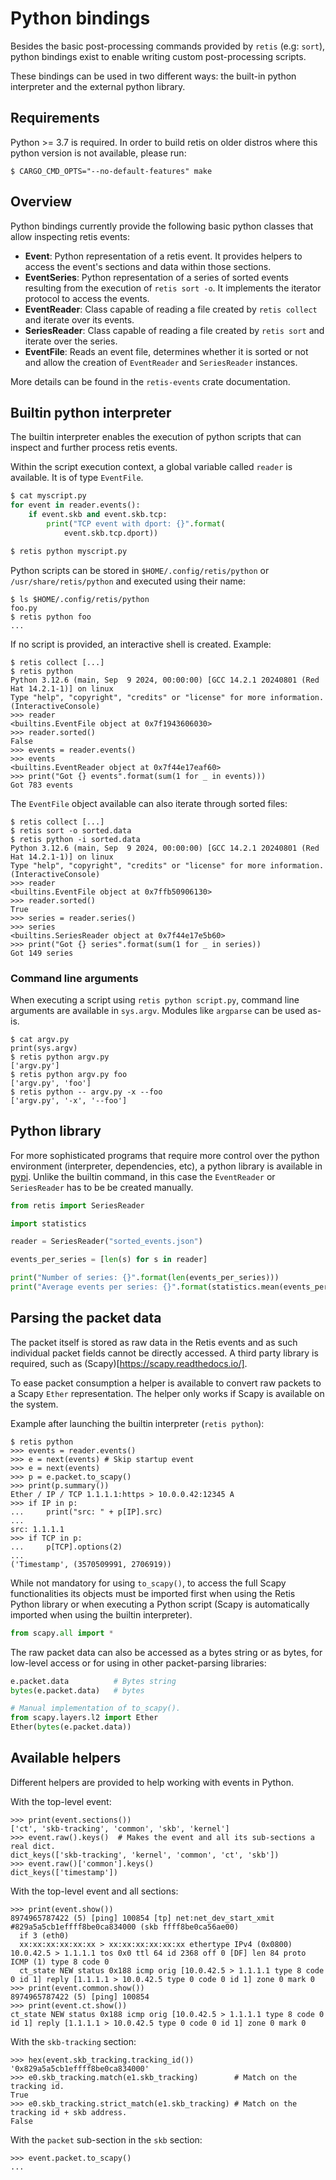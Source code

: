 # Python bindings

Besides the basic post-processing commands provided by `retis` (e.g: `sort`),
python bindings exist to enable writing custom post-processing scripts.

These bindings can be used in two different ways: the built-in python
interpreter and the external python library.

## Requirements

Python >= 3.7 is required. In order to build retis on older distros where
this python version is not available, please run:

```
$ CARGO_CMD_OPTS="--no-default-features" make
```

## Overview

Python bindings currently provide the following basic python classes that
allow inspecting retis events:

- **Event**: Python representation of a retis event. It provides helpers to
access the event's sections and data within those sections.
- **EventSeries**: Python representation of a series of sorted events resulting
from the execution of `retis sort -o`. It implements the iterator protocol to
access the events.
- **EventReader**: Class capable of reading a file created by `retis collect`
and iterate over its events.
- **SeriesReader**: Class capable of reading a file created by `retis sort`
and iterate over the series.
- **EventFile**: Reads an event file, determines whether it is sorted or not
and allow the creation of `EventReader` and `SeriesReader` instances.

More details can be found in the `retis-events` crate documentation.

## Builtin python interpreter

The builtin interpreter enables the execution of python scripts that can inspect
and further process retis events.

Within the script execution context, a global variable called `reader` is
available. It is of type `EventFile`.


```python
$ cat myscript.py
for event in reader.events():
    if event.skb and event.skb.tcp:
        print("TCP event with dport: {}".format(
            event.skb.tcp.dport))

$ retis python myscript.py
```

Python scripts can be stored in `$HOME/.config/retis/python` or
`/usr/share/retis/python` and executed using their name:

```text
$ ls $HOME/.config/retis/python
foo.py
$ retis python foo
...
```

If no script is provided, an interactive shell is created. Example:

```text
$ retis collect [...]
$ retis python
Python 3.12.6 (main, Sep  9 2024, 00:00:00) [GCC 14.2.1 20240801 (Red Hat 14.2.1-1)] on linux
Type "help", "copyright", "credits" or "license" for more information.
(InteractiveConsole)
>>> reader
<builtins.EventFile object at 0x7f1943606030>
>>> reader.sorted()
False
>>> events = reader.events()
>>> events
<builtins.EventReader object at 0x7f44e17eaf60>
>>> print("Got {} events".format(sum(1 for _ in events)))
Got 783 events
```

The `EventFile` object available can also iterate through sorted files:

```text
$ retis collect [...]
$ retis sort -o sorted.data
$ retis python -i sorted.data
Python 3.12.6 (main, Sep  9 2024, 00:00:00) [GCC 14.2.1 20240801 (Red Hat 14.2.1-1)] on linux
Type "help", "copyright", "credits" or "license" for more information.
(InteractiveConsole)
>>> reader
<builtins.EventFile object at 0x7ffb50906130>
>>> reader.sorted()
True
>>> series = reader.series()
>>> series
<builtins.SeriesReader object at 0x7f44e17e5b60>
>>> print("Got {} series".format(sum(1 for _ in series))
Got 149 series
```

### Command line arguments

When executing a script using `retis python script.py`, command line arguments
are available in `sys.argv`. Modules like `argparse` can be used as-is.

```text
$ cat argv.py
print(sys.argv)
$ retis python argv.py
['argv.py']
$ retis python argv.py foo
['argv.py', 'foo']
$ retis python -- argv.py -x --foo
['argv.py', '-x', '--foo']
```

## Python library

For more sophisticated programs that require more control over the python
environment (interpreter, dependencies, etc), a python library is available in
[pypi](https://pypi.org/project/retis). Unlike the builtin command, in this case
the `EventReader` or `SeriesReader` has to be be created manually.

```python
from retis import SeriesReader

import statistics

reader = SeriesReader("sorted_events.json")

events_per_series = [len(s) for s in reader]

print("Number of series: {}".format(len(events_per_series)))
print("Average events per series: {}".format(statistics.mean(events_per_series)))
```

## Parsing the packet data

The packet itself is stored as raw data in the Retis events and as such
individual packet fields cannot be directly accessed. A third party library is
required, such as (Scapy)[https://scapy.readthedocs.io/].

To ease packet consumption a helper is available to convert raw packets to a
Scapy `Ether` representation. The helper only works if Scapy is available on the
system.

Example after launching the builtin interpreter (`retis python`):

```text
$ retis python
>>> events = reader.events()
>>> e = next(events) # Skip startup event
>>> e = next(events)
>>> p = e.packet.to_scapy()
>>> print(p.summary())
Ether / IP / TCP 1.1.1.1:https > 10.0.0.42:12345 A
>>> if IP in p:
...     print("src: " + p[IP].src)
...
src: 1.1.1.1
>>> if TCP in p:
...     p[TCP].options(2)
...
('Timestamp', (3570509991, 2706919))
```

While not mandatory for using `to_scapy()`, to access the full Scapy
functionalities its objects must be imported first when using the Retis Python
library or when executing a Python script (Scapy is automatically imported when
using the builtin interpreter).

```python
from scapy.all import *
```

The raw packet data can also be accessed as a bytes string or as bytes, for
low-level access or for using in other packet-parsing libraries:

```python
e.packet.data          # Bytes string
bytes(e.packet.data)   # bytes

# Manual implementation of to_scapy().
from scapy.layers.l2 import Ether
Ether(bytes(e.packet.data))
```

## Available helpers

Different helpers are provided to help working with events in Python.

With the top-level event:

```text
>>> print(event.sections())
['ct', 'skb-tracking', 'common', 'skb', 'kernel']
>>> event.raw().keys()  # Makes the event and all its sub-sections a real dict.
dict_keys(['skb-tracking', 'kernel', 'common', 'ct', 'skb'])
>>> event.raw()['common'].keys()
dict_keys(['timestamp'])
```

With the top-level event and all sections:

```text
>>> print(event.show())
8974965787422 (5) [ping] 100854 [tp] net:net_dev_start_xmit #829a5a5cb1effff8be0ca834000 (skb ffff8be0ca56ae00)
  if 3 (eth0)
  xx:xx:xx:xx:xx:xx > xx:xx:xx:xx:xx:xx ethertype IPv4 (0x0800) 10.0.42.5 > 1.1.1.1 tos 0x0 ttl 64 id 2368 off 0 [DF] len 84 proto ICMP (1) type 8 code 0
  ct_state NEW status 0x188 icmp orig [10.0.42.5 > 1.1.1.1 type 8 code 0 id 1] reply [1.1.1.1 > 10.0.42.5 type 0 code 0 id 1] zone 0 mark 0
>>> print(event.common.show())
8974965787422 (5) [ping] 100854
>>> print(event.ct.show())
ct_state NEW status 0x188 icmp orig [10.0.42.5 > 1.1.1.1 type 8 code 0 id 1] reply [1.1.1.1 > 10.0.42.5 type 0 code 0 id 1] zone 0 mark 0
```

With the `skb-tracking` section:

```text
>>> hex(event.skb_tracking.tracking_id())
'0x829a5a5cb1effff8be0ca834000'
>>> e0.skb_tracking.match(e1.skb_tracking)        # Match on the tracking id.
True
>>> e0.skb_tracking.strict_match(e1.skb_tracking) # Match on the tracking id + skb address.
False
```

With the `packet` sub-section in the `skb` section:

```text
>>> event.packet.to_scapy()
...
```
